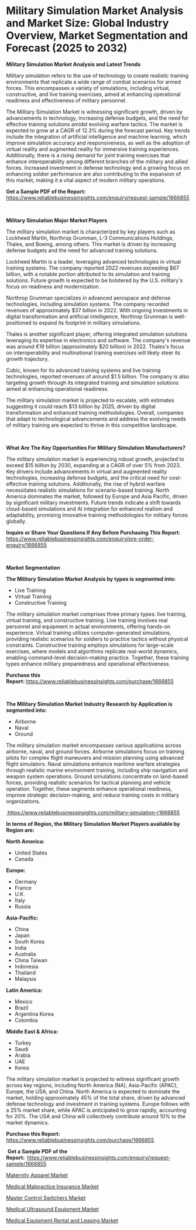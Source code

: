 <p><h1>Military Simulation Market Analysis and Market Size: Global Industry Overview, Market Segmentation and Forecast (2025 to 2032)</h1></p><p><strong>Military Simulation Market Analysis and Latest Trends</strong></p>
<p><p>Military simulation refers to the use of technology to create realistic training environments that replicate a wide range of combat scenarios for armed forces. This encompasses a variety of simulations, including virtual, constructive, and live training exercises, aimed at enhancing operational readiness and effectiveness of military personnel. </p><p>The Military Simulation Market is witnessing significant growth, driven by advancements in technology, increasing defense budgets, and the need for effective training solutions amidst evolving warfare tactics. The market is expected to grow at a CAGR of 12.3% during the forecast period. Key trends include the integration of artificial intelligence and machine learning, which improve simulation accuracy and responsiveness, as well as the adoption of virtual reality and augmented reality for immersive training experiences. Additionally, there is a rising demand for joint training exercises that enhance interoperability among different branches of the military and allied forces. Increased investment in defense technology and a growing focus on enhancing soldier performance are also contributing to the expansion of this market, making it a vital aspect of modern military operations.</p></p>
<p><strong>Get a Sample PDF of the Report:&nbsp;</strong> <a href="https://www.reliablebusinessinsights.com/enquiry/request-sample/1666855?utm_campaign=100&utm_medium=2&utm_source=Github&utm_content=ia&utm_term=06032025&utm_id=military-simulation">https://www.reliablebusinessinsights.com/enquiry/request-sample/1666855</a></p>
<p>&nbsp;</p>
<p><strong>Military Simulation Major Market Players</strong></p>
<p><p>The military simulation market is characterized by key players such as Lockheed Martin, Northrop Grumman, L-3 Communications Holdings, Thales, and Boeing, among others. This market is driven by increasing defense budgets and the need for advanced training solutions.</p><p>Lockheed Martin is a leader, leveraging advanced technologies in virtual training systems. The company reported 2022 revenues exceeding $67 billion, with a notable portion attributed to its simulation and training solutions. Future growth is expected to be bolstered by the U.S. military's focus on readiness and modernization.</p><p>Northrop Grumman specializes in advanced aerospace and defense technologies, including simulation systems. The company recorded revenues of approximately $37 billion in 2022. With ongoing investments in digital transformation and artificial intelligence, Northrop Grumman is well-positioned to expand its footprint in military simulations.</p><p>Thales is another significant player, offering integrated simulation solutions leveraging its expertise in electronics and software. The company's revenue was around €19 billion (approximately $20 billion) in 2022. Thales's focus on interoperability and multinational training exercises will likely steer its growth trajectory.</p><p>Cubic, known for its advanced training systems and live training technologies, reported revenues of around $1.5 billion. The company is also targeting growth through its integrated training and simulation solutions aimed at enhancing operational readiness.</p><p>The military simulation market is projected to escalate, with estimates suggesting it could reach $13 billion by 2025, driven by digital transformation and enhanced training methodologies. Overall, companies that adapt to technological advancements and address the evolving needs of military training are expected to thrive in this competitive landscape.</p></p>
<p>&nbsp;</p>
<p><strong>What Are The Key Opportunities For Military Simulation Manufacturers?</strong></p>
<p><p>The military simulation market is experiencing robust growth, projected to exceed $15 billion by 2030, expanding at a CAGR of over 5% from 2023. Key drivers include advancements in virtual and augmented reality technologies, increasing defense budgets, and the critical need for cost-effective training solutions. Additionally, the rise of hybrid warfare necessitates realistic simulations for scenario-based training. North America dominates the market, followed by Europe and Asia Pacific, driven by significant military investments. Future trends indicate a shift towards cloud-based simulations and AI integration for enhanced realism and adaptability, promising innovative training methodologies for military forces globally.</p></p>
<p><strong>Inquire or Share Your Questions If Any Before Purchasing This Report:</strong> <a href="https://www.reliablebusinessinsights.com/enquiry/pre-order-enquiry/1666855?utm_campaign=100&utm_medium=2&utm_source=Github&utm_content=ia&utm_term=06032025&utm_id=military-simulation">https://www.reliablebusinessinsights.com/enquiry/pre-order-enquiry/1666855</a></p>
<p>&nbsp;</p>
<p><strong>Market Segmentation</strong></p>
<p><strong>The Military Simulation Market Analysis by types is segmented into:</strong></p>
<p><ul><li>Live Training</li><li>Virtual Training</li><li>Constructive Training</li></ul></p>
<p><p>The military simulation market comprises three primary types: live training, virtual training, and constructive training. Live training involves real personnel and equipment in actual environments, offering hands-on experience. Virtual training utilizes computer-generated simulations, providing realistic scenarios for soldiers to practice tactics without physical constraints. Constructive training employs simulations for large-scale exercises, where models and algorithms replicate real-world dynamics, enabling command-level decision-making practice. Together, these training types enhance military preparedness and operational effectiveness.</p></p>
<p><strong>Purchase this Report:&nbsp;</strong><a href="https://www.reliablebusinessinsights.com/purchase/1666855?utm_campaign=100&utm_medium=2&utm_source=Github&utm_content=ia&utm_term=06032025&utm_id=military-simulation">https://www.reliablebusinessinsights.com/purchase/1666855</a></p>
<p>&nbsp;</p>
<p><strong>The Military Simulation Market Industry Research by Application is segmented into:</strong></p>
<p><ul><li>Airborne</li><li>Naval</li><li>Ground</li></ul></p>
<p><p>The military simulation market encompasses various applications across airborne, naval, and ground forces. Airborne simulations focus on training pilots for complex flight maneuvers and mission planning using advanced flight simulators. Naval simulations enhance maritime warfare strategies through realistic marine environment training, including ship navigation and weapon system operations. Ground simulations concentrate on land-based forces, providing realistic scenarios for tactical planning and vehicle operation. Together, these segments enhance operational readiness, improve strategic decision-making, and reduce training costs in military organizations.</p></p>
<p><a href="https://www.reliablebusinessinsights.com/military-simulation-r1666855?utm_campaign=100&utm_medium=2&utm_source=Github&utm_content=ia&utm_term=06032025&utm_id=military-simulation">&nbsp;https://www.reliablebusinessinsights.com/military-simulation-r1666855</a></p>
<p><strong>In terms of Region, the Military Simulation Market Players available by Region are:</strong></p>
<p>
    <p> <strong> North America: </strong>
        <ul>
            <li>United States</li>
            <li>Canada</li>
        </ul>
        </p> 
    <p> <strong> Europe: </strong>
        <ul>
            <li>Germany</li>
            <li>France</li>
            <li>U.K.</li>
            <li>Italy</li>
            <li>Russia</li>
        </ul>
        </p> 
    <p> <strong> Asia-Pacific: </strong>
        <ul>
            <li>China</li>
            <li>Japan</li>
            <li>South Korea</li>
            <li>India</li>
            <li>Australia</li>
            <li>China Taiwan</li>
            <li>Indonesia</li>
            <li>Thailand</li>
            <li>Malaysia</li>
        </ul>
        </p> 
    <p> <strong> Latin America: </strong>
        <ul>
            <li>Mexico</li>
            <li>Brazil</li>
            <li>Argentina Korea</li>
            <li>Colombia</li>
        </ul>
        </p> 
    <p> <strong> Middle East & Africa: </strong>
        <ul>
            <li>Turkey</li>
            <li>Saudi</li>
            <li>Arabia</li>
            <li>UAE</li>
            <li>Korea</li>
        </ul>
    </p>
    </p>
<p><p>The military simulation market is projected to witness significant growth across key regions, including North America (NA), Asia-Pacific (APAC), Europe, the USA, and China. North America is expected to dominate the market, holding approximately 45% of the total share, driven by advanced defense technology and investment in training systems. Europe follows with a 25% market share, while APAC is anticipated to grow rapidly, accounting for 20%. The USA and China will collectively contribute around 10% to the market dynamics.</p></p>
<p><strong>Purchase this Report: </strong><a href="https://www.reliablebusinessinsights.com/purchase/1666855?utm_campaign=100&utm_medium=2&utm_source=Github&utm_content=ia&utm_term=06032025&utm_id=military-simulation">https://www.reliablebusinessinsights.com/purchase/1666855</a></p>
<p>&nbsp;<strong>Get a Sample PDF of the Report:&nbsp;&nbsp;</strong><a href="https://www.reliablebusinessinsights.com/enquiry/request-sample/1666855?utm_campaign=100&utm_medium=2&utm_source=Github&utm_content=ia&utm_term=06032025&utm_id=military-simulation">https://www.reliablebusinessinsights.com/enquiry/request-sample/1666855</a></p>
<p><strong></strong></p>
<p><p><a href="https://github.com/zdybelzinn/Market-Research-Report-List-1/blob/main/maternity-apparel-market.md?utm_campaign=100&utm_medium=2&utm_source=Github&utm_content=ia&utm_term=06032025&utm_id=military-simulation">Maternity Apparel Market</a></p><p><a href="https://github.com/frodanlert/Market-Research-Report-List-1/blob/main/medical-malpractice-insurance-market.md?utm_campaign=100&utm_medium=2&utm_source=Github&utm_content=ia&utm_term=06032025&utm_id=military-simulation">Medical Malpractice Insurance Market</a></p><p><a href="https://github.com/tabormahay2f/Market-Research-Report-List-1/blob/main/master-control-switchers-market.md?utm_campaign=100&utm_medium=2&utm_source=Github&utm_content=ia&utm_term=06032025&utm_id=military-simulation">Master Control Switchers Market</a></p><p><a href="https://github.com/iperitvik8/Market-Research-Report-List-1/blob/main/medical-ultrasound-equipment-market.md?utm_campaign=100&utm_medium=2&utm_source=Github&utm_content=ia&utm_term=06032025&utm_id=military-simulation">Medical Ultrasound Equipment Market</a></p><p><a href="https://github.com/ilanarohalgh/Market-Research-Report-List-1/blob/main/medical-equipment-rental-and-leasing-market.md?utm_campaign=100&utm_medium=2&utm_source=Github&utm_content=ia&utm_term=06032025&utm_id=military-simulation">Medical Equipment Rental and Leasing Market</a></p></p>